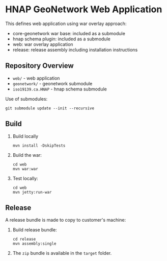 # HNAP GeoNetwork Web Application

This defines web application using war overlay approach:

* core-geonetwork war base: included as a submodule
* hnap schema plugin: included as a submodule
* web: war overlay application
* release: release assembly including installation instructions

## Repository Overview

* `web/` - web application
* `geonetwork/` - geonetwork submodule
* `iso19139.ca.HNAP` - hnap schema submodule

Use of submodules:

```
git submodule update --init --recursive
```

## Build

1. Build locally
   
   ```
   mvn install -DskipTests
   ```
   
2. Build the war:

   ```
   cd web
   mvn war:war
   ```
   
3. Test locally:

   ```
   cd web
   mvn jetty:run-war
   ```

## Release

A release bundle is made to copy to customer's machine:

1. Build release bundle:

   ```
   cd release
   mvn assembly:single
   ```

2. The `zip` bundle is available in the `target` folder.